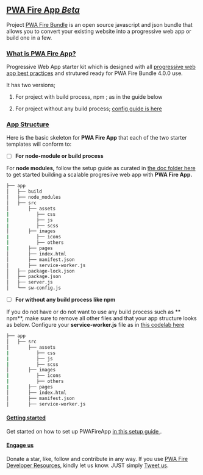 ## [PWA Fire App *Beta*]()

Project [PWA Fire Bundle](https://github.com/mayeedwin/pwafire) is an open source javascript and json bundle that allows you to convert your existing website into a progressive web app or build one in a few.

### [What is PWA Fire App?](https://github.com/mayeedwin/pwafireapp)

Progressive Web App starter kit which is designed with all [progressive web app best practices](https://developers.google.com/web/progressive-web-apps/checklist) and strutured ready for PWA Fire Bundle 4.0.0 use.

It has two versions; 

1. For project with build process, npm ; as in the guide below

2. For project without any build process; [config guide is here](https://pwafire.org/developer/pwa/started/)

### [App Structure]()

Here is the basic skeleton for **PWA Fire App**  that each of the two starter templates will conform to:

   - [ ] **For node-module or build process** 
   
For **node modules,**  follow the setup guide as curated in [the doc folder here](https://github.com/mayeedwin/pwafireapp/tree/master/docs) to get started building a scalable progresiive web app with **PWA Fire App.** 

```bash
├── app
│   ├── build
│   ├── node_modules
│   ├── src
│       ├── assets
|          ├── css
|          ├── js
|          ├── scss
│       ├── images
|          ├── icons
|          ├── others
|       ├── pages
│       ├── index.html
│       ├── manifest.json
│       ├── service-worker.js
│   ├── package-lock.json
│   ├── package.json
│   ├── server.js
│   └── sw-config.js

```

 - [ ] **For without any build process like npm** 

If you do not have or do not want to use any build process such as ** npm**, make sure to 
remove all other files and that your app structure looks as below. Configure your **service-worker.js** 
file as in [this codelab here](https://pwafire.org/developer/pwa/started/#sw-config)

```bash
├── app
│   ├── src
│       ├── assets
|          ├── css
|          ├── js
|          ├── scss
│       ├── images
|          ├── icons
|          ├── others
|       ├── pages
│       ├── index.html
│       ├── manifest.json
│       ├── service-worker.js

```

#### [Getting started](https://pwafire.org/developer/codelabs/cloud-firestore-for-web)
Get started on how to set up PWAFireApp [ in this setup guide ](https://github.com/mayeedwin/pwafireapp/tree/master/docs).

#### [Engage us](https://twitter.com/pwafire)
Donate a star, like, follow and contribute in any way. If you use [PWA Fire Developer Resources](https://pwafire.org/developer), kindly let us know. JUST simply [Tweet us](https://twitter.com/pwafire).

